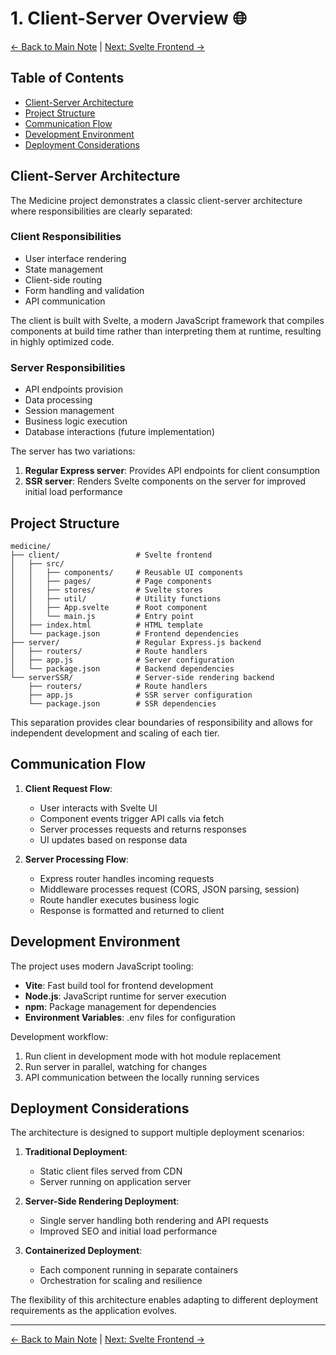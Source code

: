 # 1. Client-Server Overview 🌐

[<- Back to Main Note](./README.md) | [Next: Svelte Frontend ->](./02-svelte-frontend.md)

## Table of Contents

- [Client-Server Architecture](#client-server-architecture)
- [Project Structure](#project-structure)
- [Communication Flow](#communication-flow)
- [Development Environment](#development-environment)
- [Deployment Considerations](#deployment-considerations)

## Client-Server Architecture

The Medicine project demonstrates a classic client-server architecture where responsibilities are clearly separated:

### Client Responsibilities

- User interface rendering
- State management
- Client-side routing
- Form handling and validation
- API communication

The client is built with Svelte, a modern JavaScript framework that compiles components at build time rather than interpreting them at runtime, resulting in highly optimized code.

### Server Responsibilities

- API endpoints provision
- Data processing
- Session management
- Business logic execution
- Database interactions (future implementation)

The server has two variations:
1. **Regular Express server**: Provides API endpoints for client consumption
2. **SSR server**: Renders Svelte components on the server for improved initial load performance

## Project Structure

```
medicine/
├── client/                 # Svelte frontend
│   ├── src/
│   │   ├── components/     # Reusable UI components
│   │   ├── pages/          # Page components
│   │   ├── stores/         # Svelte stores
│   │   ├── util/           # Utility functions
│   │   ├── App.svelte      # Root component
│   │   └── main.js         # Entry point
│   ├── index.html          # HTML template
│   └── package.json        # Frontend dependencies
├── server/                 # Regular Express.js backend
│   ├── routers/            # Route handlers
│   ├── app.js              # Server configuration
│   └── package.json        # Backend dependencies
└── serverSSR/              # Server-side rendering backend
    ├── routers/            # Route handlers
    ├── app.js              # SSR server configuration
    └── package.json        # SSR dependencies
```

This separation provides clear boundaries of responsibility and allows for independent development and scaling of each tier.

## Communication Flow

1. **Client Request Flow**:
   - User interacts with Svelte UI
   - Component events trigger API calls via fetch
   - Server processes requests and returns responses
   - UI updates based on response data

2. **Server Processing Flow**:
   - Express router handles incoming requests
   - Middleware processes request (CORS, JSON parsing, session)
   - Route handler executes business logic
   - Response is formatted and returned to client

## Development Environment

The project uses modern JavaScript tooling:

- **Vite**: Fast build tool for frontend development
- **Node.js**: JavaScript runtime for server execution
- **npm**: Package management for dependencies
- **Environment Variables**: .env files for configuration

Development workflow:
1. Run client in development mode with hot module replacement
2. Run server in parallel, watching for changes
3. API communication between the locally running services

## Deployment Considerations

The architecture is designed to support multiple deployment scenarios:

1. **Traditional Deployment**:
   - Static client files served from CDN
   - Server running on application server

2. **Server-Side Rendering Deployment**:
   - Single server handling both rendering and API requests
   - Improved SEO and initial load performance

3. **Containerized Deployment**:
   - Each component running in separate containers
   - Orchestration for scaling and resilience

The flexibility of this architecture enables adapting to different deployment requirements as the application evolves.

---

[<- Back to Main Note](./README.md) | [Next: Svelte Frontend ->](./02-svelte-frontend.md)
